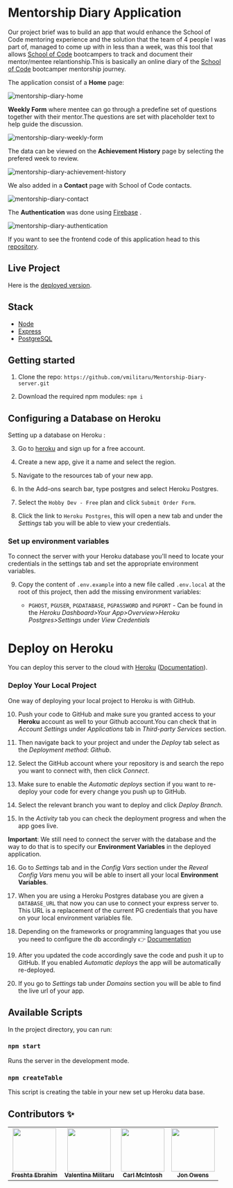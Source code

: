 # Mentorship Diary Application 

Our project brief was to build an app that would enhance the School of Code mentoring experience and the solution that the team of 4 people I was part of, managed to come up with in less than a week, was this tool that allows [School of Code](https://www.schoolofcode.co.uk/) bootcampers to track and document their mentor/mentee relantionship.This is basically an online diary of the [School of Code](https://www.schoolofcode.co.uk/) bootcamper mentorship journey.

The application consist of a **Home** page:

![mentorship-diary-home](https://user-images.githubusercontent.com/70764326/106596359-cad7eb00-654c-11eb-934f-35e732037fdf.png)

**Weekly Form** where mentee can go through a predefine set of questions together with their mentor.The questions are set with placeholder text to help guide the discussion. 

![mentorship-diary-weekly-form](https://user-images.githubusercontent.com/70764326/106596972-a9c3ca00-654d-11eb-91ce-7102d9c0c75f.png)

The data can be viewed on the **Achievement History** page by selecting the prefered week to review.

![mentorship-diary-achievement-history](https://user-images.githubusercontent.com/70764326/106597157-edb6cf00-654d-11eb-9ddc-61c80685a7ec.png)

We also added in a **Contact** page with School of Code contacts.

![mentorship-diary-contact](https://user-images.githubusercontent.com/70764326/106598206-5488b800-654f-11eb-8448-6a128e75d20d.png)

The **Authentication** was done using [Firebase](https://firebase.google.com/) .

![mentorship-diary-authentication](https://user-images.githubusercontent.com/70764326/106597795-d0cecb80-654e-11eb-9002-1daae449b413.png)


If you want to see the frontend code of this application head to this [repository](https://github.com/vmilitaru/Mentorship-Diary-client.git).

## Live Project

Here is the [deployed version](https://mentorship-diary.netlify.app/).

## Stack

- [Node](https://nodejs.org/en/)
- [Express](https://expressjs.com/)
- [PostgreSQL](https://www.postgresql.org/)

## Getting started

1. Clone the repo: `https://github.com/vmilitaru/Mentorship-Diary-server.git`

2. Download the required npm modules: `npm i`

## Configuring a Database on Heroku

Setting up a database on Heroku :

3. Go to [heroku](https://signup.heroku.com/login) and sign up for a free account.

4. Create a new app, give it a name and select the region.

5. Navigate to the resources tab of your new app.

6. In the Add-ons search bar, type postgres and select Heroku Postgres.

7. Select the `Hobby Dev - Free` plan and click `Submit Order Form`.

8. Click the link to `Heroku Postgres`, this will open a new tab and under the _Settings_ tab you will be able to view your credentials.

### Set up environment variables

To connect the server with your Heroku database you'll need to locate your credentials in the settings tab and set the appropriate environment variables.

9. Copy the content of `.env.example` into a new file called `.env.local` at the root of this project, then add the missing environment variables:

    - `PGHOST`, `PGUSER`, `PGDATABASE`, `PGPASSWORD` and `PGPORT` - Can be found in the _Heroku Dashboard>Your App>Overview>Heroku Postgres>Settings_ under _View Credentials_

# Deploy on Heroku

You can deploy this server to the cloud with [Heroku](https://signup.heroku.com/login) ([Documentation](https://devcenter.heroku.com/categories/reference#deployment)).

### Deploy Your Local Project 

One way of deploying your local project to Heroku is with GitHub.

10. Push your code  to GitHub and make sure you granted access to your **Heroku** account as well to your Github account.You can check that in _Account Settings_ under _Applications_ tab in _Third-party Services_ section. 

11. Then navigate back to your project and under the _Deploy_ tab select as the _Deployment method_: _Github_. 

12. Select the GitHub account where your repository is and search the repo you want to connect with, then click _Connect_. 

13. Make sure to enable the _Automatic deploys_ section if you want to re-deploy your code for every change you push up to GitHub.

14. Select the relevant branch you want to deploy and click _Deploy Branch_.

15. In the _Activity_ tab you can check the deployment progress and when the app goes live.

**Important**:  We still need to connect the server with the database and the way to do that is to specify our **Environment Variables** in the deployed application. 

16. Go to _Settings_ tab and in the _Config Vars_ section under the _Reveal Config Vars_ menu you will be able to insert all your local **Environment Variables**.

17. When you are using a Heroku Postgres database you are given a `DATABASE_URL` that now you can use to connect your express server to. This URL is a replacement of the current PG credentials that you have on your local environment variables file. 

18. Depending on the frameworks or programming languages that you use you need to configure the  db accordingly 👉 [Documentation](https://devcenter.heroku.com/articles/heroku-postgresql)

19. After you updated the code accordingly save the code and push it up to GitHub. If you enabled _Automatic deploys_ the app will be automatically re-deployed.

20. If you go to _Settings_ tab under _Domains_ section you will be able to find the live url of your app. 

## Available Scripts

In the project directory, you can run:

### `npm start`

Runs the server in the development mode.

### `npm createTable`

This script is creating the table in your new set up Heroku data base.




## Contributors ✨

<table>
  <tr>
    <td align="center"><a href="https://github.com/FreshtaEbrahim"><img src="https://avatars.githubusercontent.com/u/56118343?s=400&u=7db01c710b8ba0ea0f75efbea2f5113a396a839b&v=4" width="100px;" alt=""/><br /><sub><b>Freshta Ebrahim</b></sub></a><br /></td>
    <td align="center"><a href="https://github.com/vmilitaru"><img src="https://avatars0.githubusercontent.com/u/70764326?s=120&v=4" width="100px;" alt=""/><br /><sub><b>Valentina Militaru</b></sub></a><br /></td>
   <td align="center"><a href="https://github.com/cod3rcarl"><img src="https://avatars.githubusercontent.com/u/70280561?s=400&u=423202e286eba513af63e4225e44d6fea8b6475a&v=4" width="100px;" alt=""/><br /><sub><b>Carl McIntosh</b></sub></a><br /></td>
   <td align="center"><a href="https://github.com/Jonowens84"><img src="https://ca.slack-edge.com/T6L933W4X-U01A0GAG4LE-7362c19b41f6-512" width="100px;" alt=""/><br /><sub><b>Jon Owens</b></sub></a><br /></td>
  </tr>
</table>

